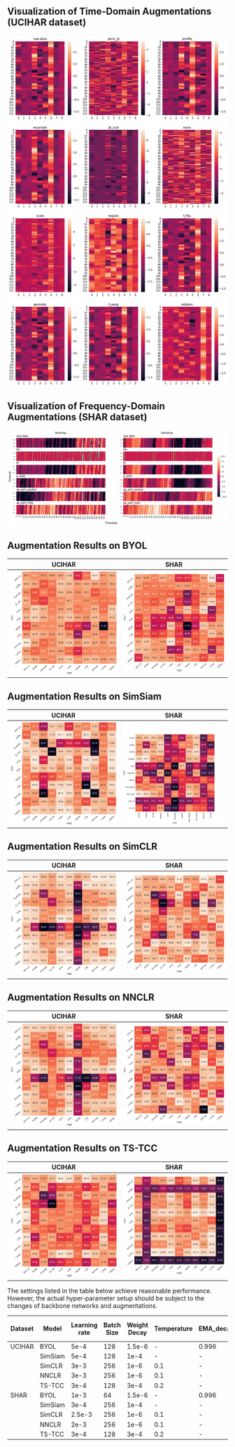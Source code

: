 ## Visualization of Time-Domain Augmentations (UCIHAR dataset)
![time_aug_heatmap](figures/time_aug_heatmap.png)

## Visualization of Frequency-Domain Augmentations (SHAR dataset)
![freq_aug_heatmap](figures/freq_aug_heatmap.png)

## Augmentation Results on BYOL 
UCIHAR             |  SHAR 
:-------------------------:|:-------------------------:
![byol_aug_ucihar](figures/byol_aug_ucihar.png)  |  ![byol_aug_shar_fcn](figures/byol_aug_shar_fcn.png)

## Augmentation Results on SimSiam 
UCIHAR             |  SHAR 
:-------------------------:|:-------------------------:
![simsiam_aug_ucihar](figures/simsiam_aug_ucihar.png)  |  ![simsiam_aug_shar_fcn](figures/simsiam_aug_shar_fcn.png)

## Augmentation Results on SimCLR
UCIHAR             |  SHAR 
:-------------------------:|:-------------------------:
![simclr_aug_ucihar](figures/simclr_aug_ucihar.png)  |  ![simclr_aug_shar_fcn](figures/simclr_aug_shar_fcn.png)

## Augmentation Results on NNCLR
UCIHAR             |  SHAR 
:-------------------------:|:-------------------------:
![nnclr_aug_ucihar](figures/nnclr_aug_ucihar.png)  |  ![nnclr_aug_shar_fcn](figures/nnclr_aug_shar_fcn.png)

## Augmentation Results on TS-TCC
UCIHAR             |  SHAR 
:-------------------------:|:-------------------------:
![tstcc_aug_ucihar](figures/tstcc_aug_ucihar.png)  |  ![nnclr_aug_shar_fcn](figures/tstcc_aug_shar.png)


The settings listed in the table below achieve reasonable performance. However, the actual hyper-parameter setup should be subject to the changes of backbone networks and augmentations.

| Dataset  | Model   | Learning rate | Batch Size | Weight Decay | Temperature | EMA_decay  | Memory Bank Size | Epoch |
|----------|---------|---------------|------------|--------------|-------------|------------|------------------|-------|
| UCIHAR   | BYOL    | 5e-4          | 128        | 1.5e-6       | -           | 0.996      | -                | 60    |
|          | SimSiam | 5e-4          | 128        | 1e-4         | -           | -          | -                | 60    |
|          | SimCLR  | 3e-3          | 256        | 1e-6         | 0.1         | -          | -                | 120   |
|          | NNCLR   | 3e-3          | 256        | 1e-6         | 0.1         | -          | 1024             | 120   |
|          | TS-TCC  | 3e-4          | 128        | 3e-4         | 0.2         | -          | -                | 40    |
| SHAR     | BYOL    | 1e-3          | 64         | 1.5e-6       | -           | 0.996      | -                | 60    |
|          | SimSiam | 3e-4          | 256        | 1e-4         | -           | -          | -                | 60    |
|          | SimCLR  | 2.5e-3        | 256        | 1e-6         | 0.1         | -          | -                | 120   |
|          | NNCLR   | 2e-3          | 256        | 1e-6         | 0.1         | -          | 1024             | 120   |
|          | TS-TCC  | 3e-4          | 128        | 3e-4         | 0.2         | -          | -                | 40    |
